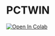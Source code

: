 # PCTWIN
[![Open In Colab](https://colab.research.google.com/assets/colab-badge.svg)](https://colab.research.google.com/github/sjo-incois/PCTWIN/blob/main/PCTWIN_Progress.ipynb)
